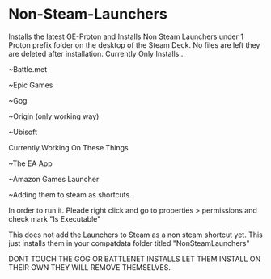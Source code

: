 # Non-Steam-Launchers
Installs the latest GE-Proton and Installs Non Steam Launchers under 1 Proton prefix folder on the desktop of the Steam Deck. No files are left they are deleted after installation.  Currently Only Installs...  

  ~Battle.met
  
  ~Epic Games
  
  ~Gog
  
  ~Origin (only working way)
  
  ~Ubisoft

Currently Working On These Things

  ~The EA App 
  
  ~Amazon Games Launcher 
  
  ~Adding them to steam as shortcuts.


In order to run it. Pleade right click and go to properties > permissions and check mark "Is Executable"


This does not add the Launchers to Steam as a non steam shortcut yet. This just installs them in your compatdata folder titled "NonSteamLaunchers"



DONT TOUCH THE GOG OR BATTLENET INSTALLS LET THEM INSTALL ON THEIR OWN THEY WILL REMOVE THEMSELVES.
